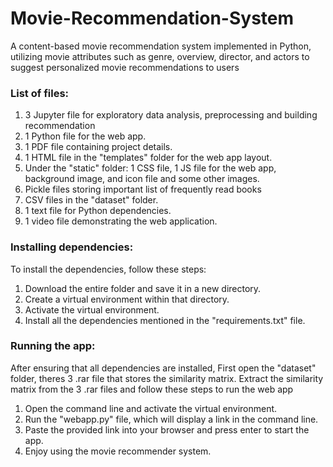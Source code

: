 # Movie-Recommendation-System
A content-based movie recommendation system implemented in Python, utilizing movie attributes such as genre, overview, director, and actors to suggest personalized movie recommendations to users

### List of files:
1. 3 Jupyter file for exploratory data analysis, preprocessing and building recommendation
2. 1 Python file for the web app.
3. 1 PDF file containing project details.
4. 1 HTML file in the "templates" folder for the web app layout.
5. Under the "static" folder: 1 CSS file, 1 JS file for the web app, background image, and icon file and some other images.
6. Pickle files storing important list of frequently read books
7. CSV files in the "dataset" folder.
8. 1 text file for Python dependencies.
9. 1 video file demonstrating the web application.

### Installing dependencies: 
To install the dependencies, follow these steps:

1. Download the entire folder and save it in a new directory.
2. Create a virtual environment within that directory.
3. Activate the virtual environment.
4. Install all the dependencies mentioned in the "requirements.txt" file.

### Running the app: 
After ensuring that all dependencies are installed, First open the "dataset" folder, theres 3 .rar file that stores the similarity matrix. Extract the similarity matrix from the 3 .rar files and follow these steps to run the web app

1. Open the command line and activate the virtual environment.
2. Run the "webapp.py" file, which will display a link in the command line.
3. Paste the provided link into your browser and press enter to start the app.
4. Enjoy using the movie recommender system.
